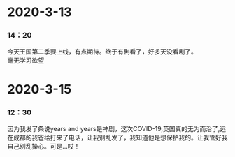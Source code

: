 # 2020-3-13
### 14：20 
今天王国第二季要上线，有点期待。终于有剧看了，好多天没看剧了。  
毫无学习欲望



# 2020-3-15
### 12：30  
因为我发了条说years and years是神剧，这次COVID-19,英国真的无为而治了,远在成都的我爸给打来了电话，让我别乱发了，我知道他是想保护我的。让我管好我自己别乱操心。可是...哎！


   
